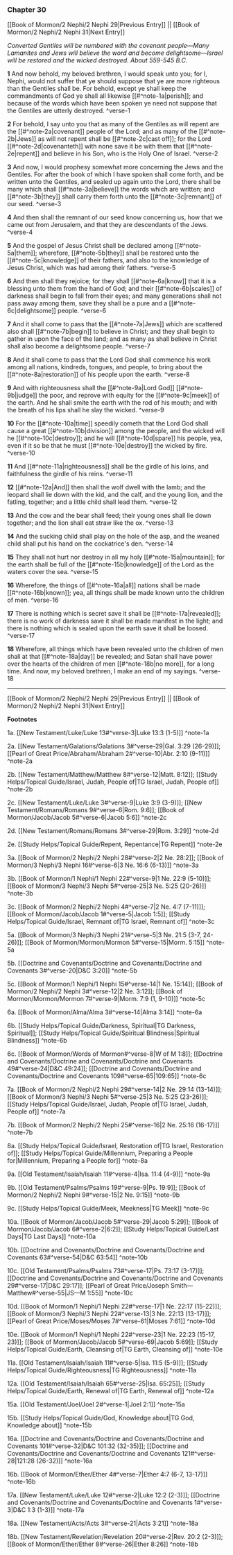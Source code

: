 ### Chapter 30

[[Book of Mormon/2 Nephi/2 Nephi 29|Previous Entry]]  ||  [[Book of Mormon/2 Nephi/2 Nephi 31|Next Entry]]

*Converted Gentiles will be numbered with the covenant people—Many Lamanites and Jews will believe the word and become delightsome—Israel will be restored and the wicked destroyed. About 559-545 B.C.*

**1**  And now behold, my beloved brethren, I would speak unto you; for I, Nephi, would not suffer that ye should suppose that ye are more righteous than the Gentiles shall be. For behold, except ye shall keep the commandments of God ye shall all likewise [[#^note-1a|perish]]; and because of the words which have been spoken ye need not suppose that the Gentiles are utterly destroyed. ^verse-1

**2**  For behold, I say unto you that as many of the Gentiles as will repent are the [[#^note-2a|covenant]] people of the Lord; and as many of the [[#^note-2b|Jews]] as will not repent shall be [[#^note-2c|cast off]]; for the Lord [[#^note-2d|covenanteth]] with none save it be with them that [[#^note-2e|repent]] and believe in his Son, who is the Holy One of Israel. ^verse-2

**3**  And now, I would prophesy somewhat more concerning the Jews and the Gentiles. For after the book of which I have spoken shall come forth, and be written unto the Gentiles, and sealed up again unto the Lord, there shall be many which shall [[#^note-3a|believe]] the words which are written; and [[#^note-3b|they]] shall carry them forth unto the [[#^note-3c|remnant]] of our seed. ^verse-3

**4**  And then shall the remnant of our seed know concerning us, how that we came out from Jerusalem, and that they are descendants of the Jews. ^verse-4

**5**  And the gospel of Jesus Christ shall be declared among [[#^note-5a|them]]; wherefore, [[#^note-5b|they]] shall be restored unto the [[#^note-5c|knowledge]] of their fathers, and also to the knowledge of Jesus Christ, which was had among their fathers. ^verse-5

**6**  And then shall they rejoice; for they shall [[#^note-6a|know]] that it is a blessing unto them from the hand of God; and their [[#^note-6b|scales]] of darkness shall begin to fall from their eyes; and many generations shall not pass away among them, save they shall be a pure and a [[#^note-6c|delightsome]] people. ^verse-6

**7**  And it shall come to pass that the [[#^note-7a|Jews]] which are scattered also shall [[#^note-7b|begin]] to believe in Christ; and they shall begin to gather in upon the face of the land; and as many as shall believe in Christ shall also become a delightsome people. ^verse-7

**8**  And it shall come to pass that the Lord God shall commence his work among all nations, kindreds, tongues, and people, to bring about the [[#^note-8a|restoration]] of his people upon the earth. ^verse-8

**9**  And with righteousness shall the [[#^note-9a|Lord God]] [[#^note-9b|judge]] the poor, and reprove with equity for the [[#^note-9c|meek]] of the earth. And he shall smite the earth with the rod of his mouth; and with the breath of his lips shall he slay the wicked. ^verse-9

**10**  For the [[#^note-10a|time]] speedily cometh that the Lord God shall cause a great [[#^note-10b|division]] among the people, and the wicked will he [[#^note-10c|destroy]]; and he will [[#^note-10d|spare]] his people, yea, even if it so be that he must [[#^note-10e|destroy]] the wicked by fire. ^verse-10

**11**  And [[#^note-11a|righteousness]] shall be the girdle of his loins, and faithfulness the girdle of his reins. ^verse-11

**12**  [[#^note-12a|And]] then shall the wolf dwell with the lamb; and the leopard shall lie down with the kid, and the calf, and the young lion, and the fatling, together; and a little child shall lead them. ^verse-12

**13**  And the cow and the bear shall feed; their young ones shall lie down together; and the lion shall eat straw like the ox. ^verse-13

**14**  And the sucking child shall play on the hole of the asp, and the weaned child shall put his hand on the cockatrice's den. ^verse-14

**15**  They shall not hurt nor destroy in all my holy [[#^note-15a|mountain]]; for the earth shall be full of the [[#^note-15b|knowledge]] of the Lord as the waters cover the sea. ^verse-15

**16**  Wherefore, the things of [[#^note-16a|all]] nations shall be made [[#^note-16b|known]]; yea, all things shall be made known unto the children of men. ^verse-16

**17**  There is nothing which is secret save it shall be [[#^note-17a|revealed]]; there is no work of darkness save it shall be made manifest in the light; and there is nothing which is sealed upon the earth save it shall be loosed. ^verse-17

**18**  Wherefore, all things which have been revealed unto the children of men shall at that [[#^note-18a|day]] be revealed; and Satan shall have power over the hearts of the children of men [[#^note-18b|no more]], for a long time. And now, my beloved brethren, I make an end of my sayings. ^verse-18


---
[[Book of Mormon/2 Nephi/2 Nephi 29|Previous Entry]]  ||  [[Book of Mormon/2 Nephi/2 Nephi 31|Next Entry]]


**Footnotes**


1a. [[New Testament/Luke/Luke 13#^verse-3|Luke 13:3 (1-5)]] ^note-1a

2a. [[New Testament/Galations/Galations 3#^verse-29|Gal. 3:29 (26-29)]]; [[Pearl of Great Price/Abraham/Abraham 2#^verse-10|Abr. 2:10 (9-11)]] ^note-2a

2b. [[New Testament/Matthew/Matthew 8#^verse-12|Matt. 8:12]]; [[Study Helps/Topical Guide/Israel, Judah, People of|TG Israel, Judah, People of]] ^note-2b

2c. [[New Testament/Luke/Luke 3#^verse-9|Luke 3:9 (3-9)]]; [[New Testament/Romans/Romans 9#^verse-6|Rom. 9:6]]; [[Book of Mormon/Jacob/Jacob 5#^verse-6|Jacob 5:6]] ^note-2c

2d. [[New Testament/Romans/Romans 3#^verse-29|Rom. 3:29]] ^note-2d

2e. [[Study Helps/Topical Guide/Repent, Repentance|TG Repent]] ^note-2e

3a. [[Book of Mormon/2 Nephi/2 Nephi 28#^verse-2|2 Ne. 28:2]]; [[Book of Mormon/3 Nephi/3 Nephi 16#^verse-6|3 Ne. 16:6 (6-13)]] ^note-3a

3b. [[Book of Mormon/1 Nephi/1 Nephi 22#^verse-9|1 Ne. 22:9 (5-10)]]; [[Book of Mormon/3 Nephi/3 Nephi 5#^verse-25|3 Ne. 5:25 (20-26)]] ^note-3b

3c. [[Book of Mormon/2 Nephi/2 Nephi 4#^verse-7|2 Ne. 4:7 (7-11)]]; [[Book of Mormon/Jacob/Jacob 1#^verse-5|Jacob 1:5]]; [[Study Helps/Topical Guide/Israel, Remnant of|TG Israel, Remnant of]] ^note-3c

5a. [[Book of Mormon/3 Nephi/3 Nephi 21#^verse-5|3 Ne. 21:5 (3-7, 24-26)]]; [[Book of Mormon/Mormon/Mormon 5#^verse-15|Morm. 5:15]] ^note-5a

5b. [[Doctrine and Covenants/Doctrine and Covenants/Doctrine and Covenants 3#^verse-20|D&C 3:20]] ^note-5b

5c. [[Book of Mormon/1 Nephi/1 Nephi 15#^verse-14|1 Ne. 15:14]]; [[Book of Mormon/2 Nephi/2 Nephi 3#^verse-12|2 Ne. 3:12]]; [[Book of Mormon/Mormon/Mormon 7#^verse-9|Morm. 7:9 (1, 9-10)]] ^note-5c

6a. [[Book of Mormon/Alma/Alma 3#^verse-14|Alma 3:14]] ^note-6a

6b. [[Study Helps/Topical Guide/Darkness, Spiritual|TG Darkness, Spiritual]]; [[Study Helps/Topical Guide/Spiritual Blindness|Spiritual Blindness]] ^note-6b

6c. [[Book of Mormon/Words of Mormon#^verse-8|W of M 1:8]]; [[Doctrine and Covenants/Doctrine and Covenants/Doctrine and Covenants 49#^verse-24|D&C 49:24]]; [[Doctrine and Covenants/Doctrine and Covenants/Doctrine and Covenants 109#^verse-65|109:65]] ^note-6c

7a. [[Book of Mormon/2 Nephi/2 Nephi 29#^verse-14|2 Ne. 29:14 (13-14)]]; [[Book of Mormon/3 Nephi/3 Nephi 5#^verse-25|3 Ne. 5:25 (23-26)]]; [[Study Helps/Topical Guide/Israel, Judah, People of|TG Israel, Judah, People of]] ^note-7a

7b. [[Book of Mormon/2 Nephi/2 Nephi 25#^verse-16|2 Ne. 25:16 (16-17)]] ^note-7b

8a. [[Study Helps/Topical Guide/Israel, Restoration of|TG Israel, Restoration of]]; [[Study Helps/Topical Guide/Millennium, Preparing a People for|Millennium, Preparing a People for]] ^note-8a

9a. [[Old Testament/Isaiah/Isaiah 11#^verse-4|Isa. 11:4 (4-9)]] ^note-9a

9b. [[Old Testament/Psalms/Psalms 19#^verse-9|Ps. 19:9]]; [[Book of Mormon/2 Nephi/2 Nephi 9#^verse-15|2 Ne. 9:15]] ^note-9b

9c. [[Study Helps/Topical Guide/Meek, Meekness|TG Meek]] ^note-9c

10a. [[Book of Mormon/Jacob/Jacob 5#^verse-29|Jacob 5:29]]; [[Book of Mormon/Jacob/Jacob 6#^verse-2|6:2]]; [[Study Helps/Topical Guide/Last Days|TG Last Days]] ^note-10a

10b. [[Doctrine and Covenants/Doctrine and Covenants/Doctrine and Covenants 63#^verse-54|D&C 63:54]] ^note-10b

10c. [[Old Testament/Psalms/Psalms 73#^verse-17|Ps. 73:17 (3-17)]]; [[Doctrine and Covenants/Doctrine and Covenants/Doctrine and Covenants 29#^verse-17|D&C 29:17]]; [[Pearl of Great Price/Joseph Smith—Matthew#^verse-55|JS—M 1:55]] ^note-10c

10d. [[Book of Mormon/1 Nephi/1 Nephi 22#^verse-17|1 Ne. 22:17 (15-22)]]; [[Book of Mormon/3 Nephi/3 Nephi 22#^verse-13|3 Ne. 22:13 (13-17)]]; [[Pearl of Great Price/Moses/Moses 7#^verse-61|Moses 7:61]] ^note-10d

10e. [[Book of Mormon/1 Nephi/1 Nephi 22#^verse-23|1 Ne. 22:23 (15-17, 23)]]; [[Book of Mormon/Jacob/Jacob 5#^verse-69|Jacob 5:69]]; [[Study Helps/Topical Guide/Earth, Cleansing of|TG Earth, Cleansing of]] ^note-10e

11a. [[Old Testament/Isaiah/Isaiah 11#^verse-5|Isa. 11:5 (5-9)]]; [[Study Helps/Topical Guide/Righteousness|TG Righteousness]] ^note-11a

12a. [[Old Testament/Isaiah/Isaiah 65#^verse-25|Isa. 65:25]]; [[Study Helps/Topical Guide/Earth, Renewal of|TG Earth, Renewal of]] ^note-12a

15a. [[Old Testament/Joel/Joel 2#^verse-1|Joel 2:1]] ^note-15a

15b. [[Study Helps/Topical Guide/God, Knowledge about|TG God, Knowledge about]] ^note-15b

16a. [[Doctrine and Covenants/Doctrine and Covenants/Doctrine and Covenants 101#^verse-32|D&C 101:32 (32-35)]]; [[Doctrine and Covenants/Doctrine and Covenants/Doctrine and Covenants 121#^verse-28|121:28 (26-32)]] ^note-16a

16b. [[Book of Mormon/Ether/Ether 4#^verse-7|Ether 4:7 (6-7, 13-17)]] ^note-16b

17a. [[New Testament/Luke/Luke 12#^verse-2|Luke 12:2 (2-3)]]; [[Doctrine and Covenants/Doctrine and Covenants/Doctrine and Covenants 1#^verse-3|D&C 1:3 (1-3)]] ^note-17a

18a. [[New Testament/Acts/Acts 3#^verse-21|Acts 3:21]] ^note-18a

18b. [[New Testament/Revelation/Revelation 20#^verse-2|Rev. 20:2 (2-3)]]; [[Book of Mormon/Ether/Ether 8#^verse-26|Ether 8:26]] ^note-18b
